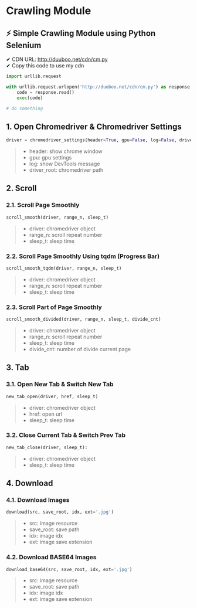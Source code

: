 Crawling Module
==================

## ⚡ Simple Crawling Module using Python Selenium

✔ CDN URL: http://duuboo.net/cdn/cm.py<br/>
✔ Copy this code to use my cdn

``` python
import urllib.request

with urllib.request.urlopen('http://duuboo.net/cdn/cm.py') as response:
    code = response.read()
    exec(code)

# do something
```

## 1. Open Chromedriver & Chromedriver Settings
``` python
driver = chromedriver_settings(header=True, gpu=False, log=False, driver_root='chromedriver.exe')
```
> - header: show chrome window
> - gpu: gpu settings
> - log: show DevTools message
> - driver_root: chromedriver path

## 2. Scroll
### 2.1. Scroll Page Smoothly
``` python
scroll_smooth(driver, range_n, sleep_t)
```
> - driver: chromedriver object
> - range_n: scroll repeat number
> - sleep_t: sleep time

### 2.2. Scroll Page Smoothly Using tqdm (Progress Bar)
``` python
scroll_smooth_tqdm(driver, range_n, sleep_t)
```
> - driver: chromedriver object
> - range_n: scroll repeat number
> - sleep_t: sleep time

### 2.3. Scroll Part of Page Smoothly
``` python
scroll_smooth_divided(driver, range_n, sleep_t, divide_cnt)
```
> - driver: chromedriver object
> - range_n: scroll repeat number
> - sleep_t: sleep time
> - divide_cnt: number of divide current page

## 3. Tab
### 3.1. Open New Tab & Switch New Tab
``` python
new_tab_open(driver, href, sleep_t)
```
> - driver: chromedriver object
> - href: open url
> - sleep_t: sleep time

### 3.2. Close Current Tab & Switch Prev Tab
``` python
new_tab_close(driver, sleep_t):
```
> - driver: chromedriver object
> - sleep_t: sleep time

## 4. Download
### 4.1. Download Images
``` python
download(src, save_root, idx, ext='.jpg')
```
> - src: image resource
> - save_root: save path
> - idx: image idx
> - ext: image save extension

### 4.2. Download BASE64 Images
``` python
download_base64(src, save_root, idx, ext='.jpg')
```
> - src: image resource
> - save_root: save path
> - idx: image idx
> - ext: image save extension
